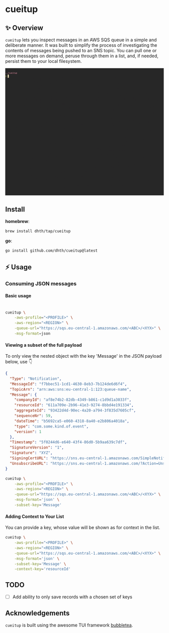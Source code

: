 # cueitup

✨ Overview
---

`cueitup` lets you inspect messages in an AWS SQS queue in a simple and
deliberate manner. It was built to simplify the process of investigating the
contents of messages being pushed to an SNS topic. You can pull one or more
messages on demand, peruse through them in a list, and, if needed, persist them
to your local filesystem.

<p align="center">
  <img src="./assets/cueitup.gif?raw=true" alt="Usage" />
</p>

Install
---

**homebrew**:

```sh
brew install dhth/tap/cueitup
```

**go**:

```sh
go install github.com/dhth/cueitup@latest
```

⚡️ Usage
---

### Consuming JSON messages

#### Basic usage

```bash

cueitup \
    -aws-profile="<PROFILE>" \
    -aws-region="<REGION>" \
    -queue-url="https://sqs.eu-central-1.amazonaws.com/<ABC>/<XYX>" \
    -msg-format=json
```

#### Viewing a subset of the full payload

To only view the nested object with the key 'Message' in the JSON
payload below, use 👇

```json
{
  "Type": "Notification",
  "MessageId": "f7bbec51-1cd1-4630-8eb3-7b124de6d6f4",
  "TopicArn": "arn:aws:sns:eu-central-1:123:queue-name",
  "Message": {
    "companyId": "af8e74b2-82db-4349-b861-c1d9d1a3033f",
    "resourceId": "611a709e-2b96-41e3-9274-8bbd4e191334",
    "aggregateId": "93422d4d-90ec-4a20-a794-3f835d7605cf",
    "sequenceNr": 59,
    "dateTime": "b5692ca5-e060-4318-8a40-e2b806a4018a",
    "type": "com.some.kind.of.event",
    "version": 1
  },
  "Timestamp": "5f0244d6-e640-43f4-86d0-5b9aa639c7df",
  "SignatureVersion": "1",
  "Signature": "XYZ",
  "SigningCertURL": "https://sns.eu-central-1.amazonaws.com/SimpleNotificationService-ABC",
  "UnsubscribeURL": "https://sns.eu-central-1.amazonaws.com/?Action=Unsubscribe&SubscriptionArn=arn:aws:sns:eu-central-1:XYZ"
}
```

```bash
cueitup \
    -aws-profile="<PROFILE>" \
    -aws-region="<REGION>" \
    -queue-url="https://sqs.eu-central-1.amazonaws.com/<ABC>/<XYX>" \
    -msg-format='json' \
    -subset-key='Message'
```

#### Adding Context to Your List

You can provide a key, whose value will be shown as for context in the list.

```bash
cueitup \
    -aws-profile="<PROFILE>" \
    -aws-region="<REGION>" \
    -queue-url="https://sqs.eu-central-1.amazonaws.com/<ABC>/<XYX>" \
    -msg-format='json' \
    -subset-key='Message' \
    -context-key='resourceId'

```

TODO
---

- [ ] Add ability to only save records with a chosen set of keys

Acknowledgements
---

`cueitup` is built using the awesome TUI framework [bubbletea][1].

[1]: https://github.com/charmbracelet/bubbletea
